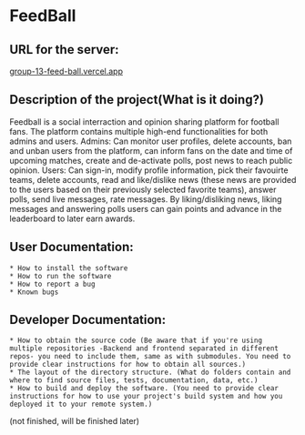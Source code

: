 # FeedBall
## URL for the server: 
<a href="https://group-13-feed-ball.vercel.app/">group-13-feed-ball.vercel.app</a>
## Description of the project(What is it doing?)
Feedball is a social interraction and opinion sharing platform for football fans. The platform contains multiple high-end functionalities for both admins and users.
Admins: Can monitor user profiles, delete accounts, ban and unban users from the platform, can inform fans on the date and time of upcoming matches, create and de-activate polls, post news to reach public opinion.
Users: Can sign-in, modify profile information, pick their favouirte teams, delete accounts, read and like/dislike news (these news are provided to the users based on their previously selected favorite teams), answer polls, send live messages, rate messages. By liking/disliking news, liking messages and answering polls users can gain points and advance in the leaderboard to later earn awards.
## User Documentation:
    * How to install the software
    * How to run the software
    * How to report a bug
    * Known bugs
## Developer Documentation:
    * How to obtain the source code (Be aware that if you're using multiple repositories -Backend and frontend separated in different repos- you need to include them, same as with submodules. You need to provide clear instructions for how to obtain all sources.)
    * The layout of the directory structure. (What do folders contain and where to find source files, tests, documentation, data, etc.)
    * How to build and deploy the software. (You need to provide clear instructions for how to use your project's build system and how you deployed it to your remote system.)


(not finished, will be finished later)
